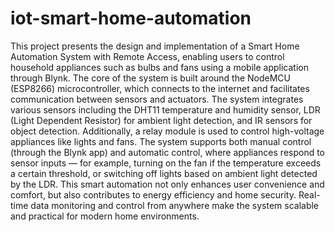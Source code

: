 # iot-smart-home-automation
This project presents the design and implementation of a Smart Home 
Automation System with Remote Access, enabling users to control household 
appliances such as bulbs and fans using a mobile application through Blynk. 
The core of the system is built around the NodeMCU (ESP8266) 
microcontroller, which connects to the internet and facilitates communication 
between sensors and actuators. 
The system integrates various sensors including the DHT11 temperature and 
humidity sensor, LDR (Light Dependent Resistor) for ambient light detection, 
and IR sensors for object detection. Additionally, a relay module is used to 
control high-voltage appliances like lights and fans. The system supports both 
manual control (through the Blynk app) and automatic control, where 
appliances respond to sensor inputs — for example, turning on the fan if the 
temperature exceeds a certain threshold, or switching off lights based on 
ambient light detected by the LDR. 
This smart automation not only enhances user convenience and comfort, but 
also contributes to energy efficiency and home security. Real-time data 
monitoring and control from anywhere make the system scalable and practical 
for modern home environments.
